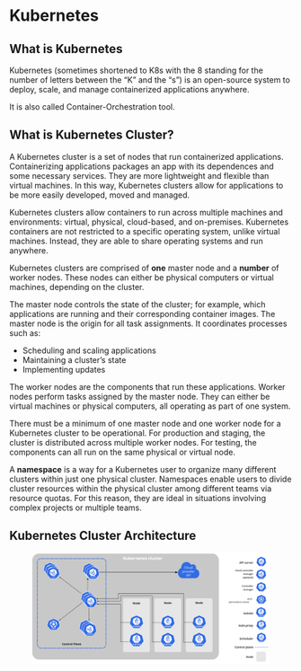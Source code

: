 # Kubernetes

## What is Kubernetes&#x20;

Kubernetes (sometimes shortened to K8s with the 8 standing for the number of letters between the “K” and the “s”) is an open-source system to deploy, scale, and manage containerized applications anywhere.

It is also called Container-Orchestration tool.

## What is Kubernetes Cluster?

A Kubernetes cluster is a set of nodes that run containerized applications. Containerizing applications packages an app with its dependences and some necessary services. They are more lightweight and flexible than virtual machines. In this way, Kubernetes clusters allow for applications to be more easily developed, moved and managed.

Kubernetes clusters allow containers to run across multiple machines and environments: virtual, physical, cloud-based, and on-premises. Kubernetes containers are not restricted to a specific operating system, unlike virtual machines. Instead, they are able to share operating systems and run anywhere.

Kubernetes clusters are comprised of **one** master node and a **number** of worker nodes. These nodes can either be physical computers or virtual machines, depending on the cluster.

The master node controls the state of the cluster; for example, which applications are running and their corresponding container images. The master node is the origin for all task assignments. It coordinates processes such as:

* Scheduling and scaling applications
* Maintaining a cluster’s state&#x20;
* Implementing updates&#x20;

The worker nodes are the components that run these applications. Worker nodes perform tasks assigned by the master node. They can either be virtual machines or physical computers, all operating as part of one system.&#x20;

There must be a minimum of one master node and one worker node for a Kubernetes cluster to be operational. For production and staging, the cluster is distributed across multiple worker nodes. For testing, the components can all run on the same physical or virtual node. &#x20;

A **namespace** is a way for a Kubernetes user to organize many different clusters within just one physical cluster. Namespaces enable users to divide cluster resources within the physical cluster among different teams via resource quotas. For this reason, they are ideal in situations involving complex projects or multiple teams.  &#x20;

## Kubernetes Cluster Architecture

<figure><img src=".gitbook/assets/image.png" alt=""><figcaption></figcaption></figure>
